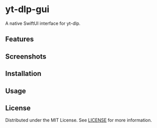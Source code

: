 # yt-dlp-gui

A native SwiftUI interface for yt-dlp.

## Features

## Screenshots

## Installation

## Usage

## License

Distributed under the MIT License. See [LICENSE](LICENSE) for more information.

